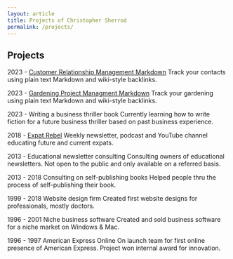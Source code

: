 ```yaml
---
layout: article
title: Projects of Christopher Sherrod
permalink: /projects/
---
```

## Projects
2023 - [Customer Relationship Management Markdown](https://github.com/CLSherrod/crm-markdown)
Track your contacts using plain text Markdown and wiki-style backlinks.

2023 - [Gardening Project Managment Markdown](https://github.com/CLSherrod/gardening-markdown)
Track your gardening using plain text Markdown and wiki-style backlinks.

2023 - Writing a business thriller book
Currently learning how to write fiction for a future business thriller based on past business experience.

2018 - [Expat Rebel](https://expatrebel.com)
Weekly newsletter, podcast and YouTube channel educating future and current expats.

2013 - Educational newsletter consulting
Consulting owners of educational newsletters. Not open to the public and only available on a referred basis.

2013 - 2018 Consulting on self-publishing books
Helped people thru the process of self-publishing their book.

1999 - 2018 Website design firm
Created first website designs for professionals, mostly doctors.

1996 - 2001 Niche business software
Created and sold business software for a niche market on Windows & Mac.

1996 - 1997 American Express Online
On launch team for first online presence of American Express. Project won internal award for innovation.